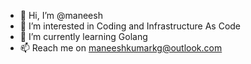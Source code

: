 - 👋 Hi, I’m @maneesh
- 👀 I’m interested in Coding and Infrastructure As Code
- 🌱 I’m currently learning Golang
- 📫 Reach me on maneeshkumarkg@outlook.com

<!---
maneeshkumarkg/maneeshkumarkg is a ✨ special ✨ repository because its `README.md` (this file) appears on your GitHub profile.
You can click the Preview link to take a look at your changes.
--->
